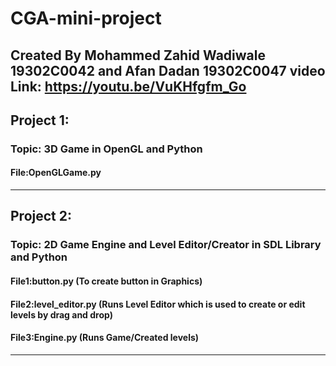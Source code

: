 # CGA-mini-project
Created By Mohammed Zahid Wadiwale 19302C0042 and Afan Dadan 19302C0047
video Link:  https://youtu.be/VuKHfgfm_Go
---
## Project 1:
### Topic: 3D Game in OpenGL and Python
#### File:OpenGLGame.py
---
## Project 2:
### Topic: 2D Game Engine and Level Editor/Creator in SDL Library and Python
#### File1:button.py (To create button in Graphics)
#### File2:level_editor.py (Runs Level Editor which is used to create or edit levels by drag and drop)
#### File3:Engine.py (Runs Game/Created levels)
---
